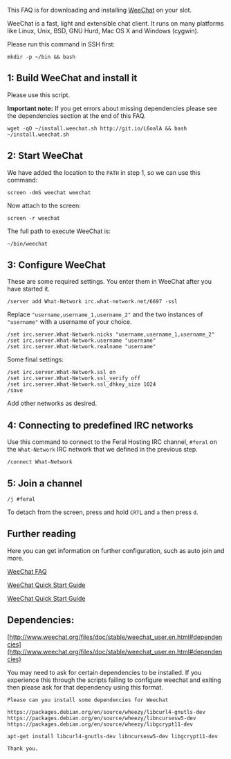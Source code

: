 
This FAQ is for downloading and installing [WeeChat](http://www.weechat.org/) on your slot.

WeeChat is a fast, light and extensible chat client. It runs on many platforms like Linux, Unix, BSD, GNU Hurd, Mac OS X and Windows (cygwin). 

Please run this command in SSH first:

~~~
mkdir -p ~/bin && bash
~~~

1: Build WeeChat and install it
---

Please use this script.

**Important note:** If you get errors about missing dependencies please see the dependencies section at the end of this FAQ.

~~~
wget -qO ~/install.weechat.sh http://git.io/L6oalA && bash ~/install.weechat.sh
~~~

2: Start WeeChat
---

We have added the location to the `PATH` in step 1, so we can use this command:

~~~
screen -dmS weechat weechat
~~~

Now attach to the screen:

~~~
screen -r weechat
~~~

The full path to execute WeeChat is:

~~~
~/bin/weechat
~~~

3: Configure WeeChat
---

These are some required settings. You enter them in WeeChat after you have started it.

~~~
/server add What-Network irc.what-network.net/6697 -ssl
~~~

Replace  `"username,username_1,username_2"` and the two  instances of `"username"` with a username of your  choice.

~~~
/set irc.server.What-Network.nicks "username,username_1,username_2"
/set irc.server.What-Network.username "username"
/set irc.server.What-Network.realname "username"
~~~

Some final settings:

~~~
/set irc.server.What-Network.ssl on
/set irc.server.What-Network.ssl_verify off
/set irc.server.What-Network.ssl_dhkey_size 1024
/save
~~~

Add other networks as desired.

4: Connecting to predefined IRC networks
---

Use this command to connect to the Feral Hosting IRC channel,  `#feral` on the `What-Network`  IRC network that we defined in the previous step.

~~~
/connect What-Network
~~~

5: Join a channel
---

~~~
/j #feral
~~~

To detach from the screen, press and hold `CRTL` and `a` then press `d`.

Further reading
---

Here you can get information on further configuration, such as auto join and more.

[WeeChat FAQ](http://www.weechat.org/files/doc/weechat_faq.en.html)

[WeeChat Quick Start Guide](http://www.weechat.org/files/doc/stable/weechat_quickstart.en.html)

[WeeChat Quick Start Guide](http://www.weechat.org/files/doc/stable/weechat_user.en.html)


Dependencies:
---

[http://www.weechat.org/files/doc/stable/weechat_user.en.html#dependencies](http://www.weechat.org/files/doc/stable/weechat_user.en.html#dependencies)

You may need to ask for certain dependencies to be installed. If you experience this through the scripts failing to configure  weechat and exiting then please ask for that dependency using this format.

~~~
Please can you install some dependencies for Weechat

https://packages.debian.org/en/source/wheezy/libcurl4-gnutls-dev
https://packages.debian.org/en/source/wheezy/libncursesw5-dev
https://packages.debian.org/en/source/wheezy/libgcrypt11-dev

apt-get install libcurl4-gnutls-dev libncursesw5-dev libgcrypt11-dev

Thank you.
~~~



